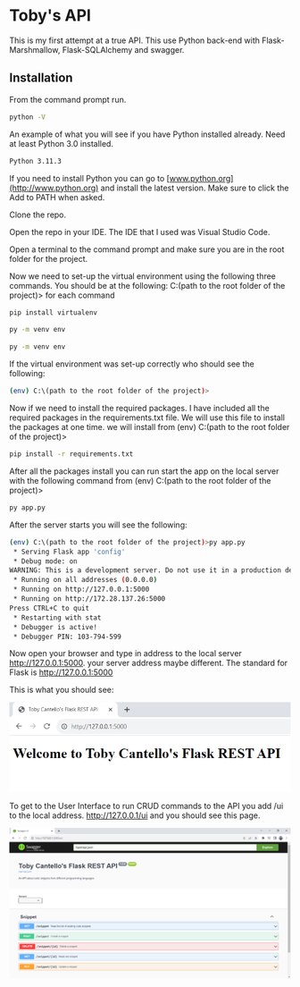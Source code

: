 # Toby's API

This is my first attempt at a true API. This use Python back-end with Flask-Marshmallow, Flask-SQLAlchemy and swagger.

## Installation

From the command prompt run.
```bash
python -V
```
An example of what you will see if you have Python installed already. Need at least Python 3.0 installed.
```bash
Python 3.11.3
```
If you need to install Python you can go to [www.python.org](http://www.python.org) and install the latest version. Make sure to click the Add to PATH when asked.

Clone the repo.

Open the repo in your IDE. The IDE that I used was Visual Studio Code.

Open a terminal to the command prompt and make sure you are in the root folder for the project.

Now we need to set-up the virtual environment using the following three commands.
You should be at the following: C:\(path to the root folder of the project)> for each command
```bash
pip install virtualenv
```
```bash
py -m venv env
```
```bash
py -m venv env
```

If the virtual environment was set-up correctly who should see the following:
```bash
(env) C:\(path to the root folder of the project)>
``` 
Now if we need to install the required packages. I have included all the required packages in the requirements.txt file. We will use this file to install the packages at one time. we will install from (env) C:\(path to the root folder of the project)>
```bash
pip install -r requirements.txt
``` 
After all the packages install you can run start the app on the local server with the following command from (env) C:\(path to the root folder of the project)>
```bash
py app.py
``` 
After the server starts you will see the following:
```bash
(env) C:\(path to the root folder of the project)>py app.py
 * Serving Flask app 'config'
 * Debug mode: on
WARNING: This is a development server. Do not use it in a production deployment. Use a production WSGI server instead.
 * Running on all addresses (0.0.0.0)
 * Running on http://127.0.0.1:5000
 * Running on http://172.28.137.26:5000
Press CTRL+C to quit
 * Restarting with stat
 * Debugger is active!
 * Debugger PIN: 103-794-599
```
Now open your browser and type in address to the local server http://127.0.0.1:5000. your server address maybe different. The standard for Flask is http://127.0.0.1:5000

This is what you should see:

![Picture of the homepage of the API](/static/readme/home.png)

To get to the User Interface to run CRUD commands to the API you add /ui to the local address. http://127.0.0.1/ui and you should see this page.

![Picture of the User Interface of the API](/static/readme/ui.png)
